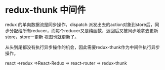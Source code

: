 #  redux-thunk 中间件

redux 的单向数据流是同步操作，dispatch 派发出去的action对象到store后，同步分配给所有reducer，而每个reducer又是纯函数，返回后又被同步地拿去更新store，store一更新 视图也就更新了。

从头到尾都没有执行异步操作的机会，因此需要redux-thunk作为中间件执行异步操作。



react =>redux =>React-Redux => react-router => redux-thunk
